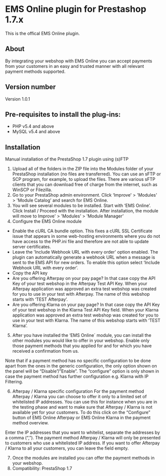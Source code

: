 # EMS Online plugin for Prestashop 1.7.x
This is the offical EMS Online plugin.

## About
By integrating your webshop with EMS Online you can accept payments from your customers in an easy and trusted manner with all relevant payment methods supported.


## Version number
Version 1.0.1


## Pre-requisites to install the plug-ins: 
- PHP v5.4 and above
- MySQL v5.4 and above

## Installation
Manual installation of the PrestaShop 1.7 plugin using (s)FTP

1. Upload all of the folders in the ZIP file into the Modules folder of your PrestaShop installation (no files are transferred).
You can use an sFTP or SCP program, for example, to upload the files. There are various sFTP clients that you can download free of charge from the internet, such as WinSCP or Filezilla.
2. Go to your PrestaShop admin environment. Click ‘Improve' > 'Modules' > 'Module Catalog’ and search for EMS Online.
3. You will see several modules to be installed. Start with ‘EMS Online’. Click Install / Proceed with the installation.
After installation, the module will move to Improve' > 'Modules' > 'Module Manager’
4. Configure the EMS Online module
- Enable the cURL CA bundle option.
This fixes a cURL SSL Certificate issue that appears in some web-hosting environments where you do not have access to the PHP.ini file and therefore are not able to update server certificates.
- Leave the 'Include Webhook URL with every order' option enabled.
The plugin can automatically generate a webhook URL when a message is sent to the EMS API for new orders. To enable this option select ‘Include Webhook URL with every order’.
- Copy the API key
- Are you offering Afterpay on your pay page? In that case copy the API Key of your test webshop in the Afterpay Test API Key.
When your Afterpay application was approved an extra test webshop was created for you to use in your test with Afterpay. The name of this webshop starts with ‘TEST Afterpay’.
- Are you offering Klarna on your pay page? In that case copy the API Key of your test webshop in the Klarna Test API Key field.
When your Klarna application was approved an extra test webshop was created for you to use in your test with Klarna. The name of this webshop starts with ‘TEST Klarna’.

5. After you have installed the ‘EMS Online´ module, you can install the other modules you would like to offer in your webshop.
Enable only those payment methods that you applied for and for which you have received a confirmation from us.

Note that if a payment method has no specific configuration to be done apart from the ones in the generic configuration, the only option shown on the panel will be “Disable”/”Enable”.
The “configure” option is only shown in case the payment method has further configuration e.g. Klarna with IP Filtering.

6. Afterpay / Klarna specific configuration
For the payment method Afterpay / Klarna you can choose to offer it only to a limited set of whitelisted IP addresses. You can use this for instance when you are in the testing phase and want to make sure that Afterpay / Klarna is not available yet for your customers.
To do this click on the “Configure” button of EMS Online Afterpay or EMS Online Klarna in the payment method overview.

Enter the IP addresses that you want to whitelist, separate the addresses by a comma (“,”). The payment method Afterpay / Klarna will only be presented to customers who use a whitelisted IP address.
If you want to offer Afterpay / Klarna to all your customers, you can leave the field empty.

7. Once the modules are installed you can offer the payment methods in your webshop.
8. Compatibility: PrestaShop 1.7

